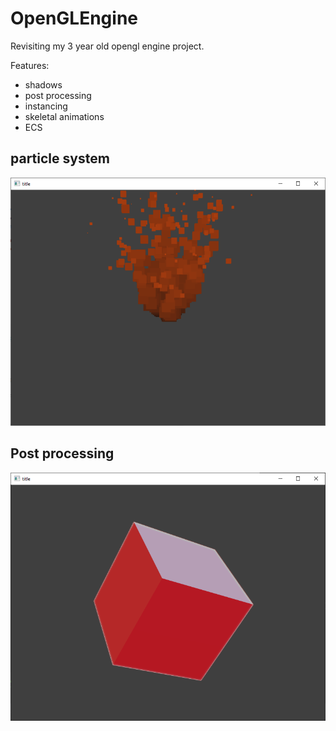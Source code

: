 # OpenGLEngine

Revisiting my 3 year old opengl engine project.

Features:
- shadows
- post processing
- instancing
- skeletal animations
- ECS

## particle system
<img src="Boring/screencap.PNG">

## Post processing
<img src="Boring/bloomcap.PNG">
